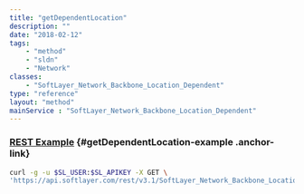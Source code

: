 ```yaml
---
title: "getDependentLocation"
description: ""
date: "2018-02-12"
tags:
    - "method"
    - "sldn"
    - "Network"
classes:
    - "SoftLayer_Network_Backbone_Location_Dependent"
type: "reference"
layout: "method"
mainService : "SoftLayer_Network_Backbone_Location_Dependent"
---
```


### [REST Example](#getDependentLocation-example) <a href="/article/rest/"><i class="fas fa-question"></i></a> {#getDependentLocation-example .anchor-link} 
```bash
curl -g -u $SL_USER:$SL_APIKEY -X GET \
'https://api.softlayer.com/rest/v3.1/SoftLayer_Network_Backbone_Location_Dependent/{SoftLayer_Network_Backbone_Location_DependentID}/getDependentLocation'
```
